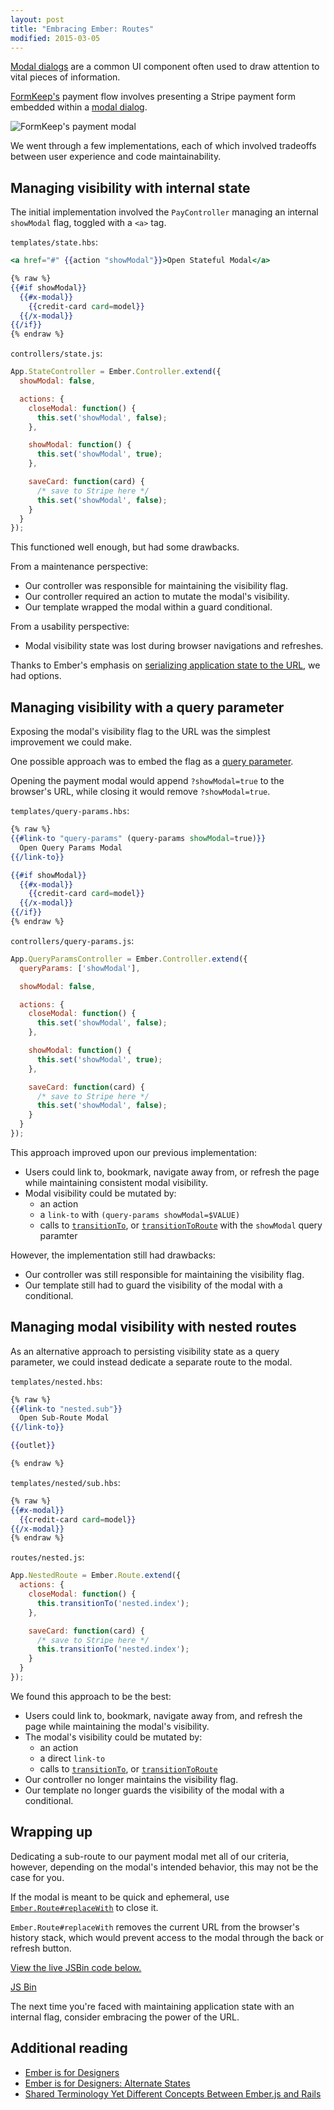 ```yaml
---
layout: post
title: "Embracing Ember: Routes"
modified: 2015-03-05
---
```


[Modal dialogs][modal] are a common UI component
often used to draw attention to
vital pieces of information.

[FormKeep's][formkeep] payment flow involves
presenting a Stripe payment form embedded within a [modal dialog][modal].

![FormKeep's payment
modal](https://images.thoughtbot.com/embracing-ember/formkeep-modal.png)

We went through a few implementations, each of which involved tradeoffs between
user experience and code maintainability.

[formkeep]: https://formkeep.com
[modal]: http://en.wikipedia.org/wiki/Modal_window

Managing visibility with internal state
---------------------------------------

The initial implementation involved the `PayController` managing
an internal `showModal` flag, toggled with a `<a>` tag.

`templates/state.hbs`:

```handlebars
<a href="#" {{action "showModal"}}>Open Stateful Modal</a>

{% raw %}
{{#if showModal}}
  {{#x-modal}}
    {{credit-card card=model}}
  {{/x-modal}}
{{/if}}
{% endraw %}
```

`controllers/state.js`:

```javascript
App.StateController = Ember.Controller.extend({
  showModal: false,

  actions: {
    closeModal: function() {
      this.set('showModal', false);
    },

    showModal: function() {
      this.set('showModal', true);
    },

    saveCard: function(card) {
      /* save to Stripe here */
      this.set('showModal', false);
    }
  }
});
```

This functioned well enough, but had some drawbacks.

From a maintenance perspective:

* Our controller was responsible for maintaining the visibility flag.
* Our controller required an action to mutate the modal's visibility.
* Our template wrapped the modal within a guard conditional.

From a usability perspective:

* Modal visibility state was lost during browser navigations and refreshes.

Thanks to Ember's emphasis on
[serializing application state to the URL][ember-url],
we had options.

[ember-url]: http://tomdale.net/2012/05/ember-routing/

Managing visibility with a query parameter
------------------------------------------

Exposing the modal's visibility flag to the URL was the simplest improvement we
could make.

One possible approach was to embed the flag as a [query
parameter][query-params].

Opening the payment modal would append `?showModal=true` to the browser's URL,
while closing it would remove `?showModal=true`.

[query-params]: http://emberjs.com/guides/routing/query-params/

`templates/query-params.hbs`:

```handlebars
{% raw %}
{{#link-to "query-params" (query-params showModal=true)}}
  Open Query Params Modal
{{/link-to}}

{{#if showModal}}
  {{#x-modal}}
    {{credit-card card=model}}
  {{/x-modal}}
{{/if}}
{% endraw %}
```

`controllers/query-params.js`:

```javascript
App.QueryParamsController = Ember.Controller.extend({
  queryParams: ['showModal'],

  showModal: false,

  actions: {
    closeModal: function() {
      this.set('showModal', false);
    },

    showModal: function() {
      this.set('showModal', true);
    },

    saveCard: function(card) {
      /* save to Stripe here */
      this.set('showModal', false);
    }
  }
});
```

This approach improved upon our previous implementation:

* Users could link to, bookmark, navigate away from, or refresh the page while
  maintaining consistent modal visibility.
* Modal visibility could be mutated by:
  * an action
  * a `link-to` with `(query-params showModal=$VALUE)`
  * calls to
    [`transitionTo`][transitionTo], or
    [`transitionToRoute`][transitionToRoute]
    with the `showModal` query paramter

However, the implementation still had drawbacks:

* Our controller was still responsible for maintaining the visibility flag.
* Our template still had to guard the visibility of the modal with a
  conditional.

Managing modal visibility with nested routes
--------------------------------------------

As an alternative approach to persisting visibility state as a query parameter,
we could instead dedicate a separate route to the modal.

`templates/nested.hbs`:

```handlebars
{% raw %}
{{#link-to "nested.sub"}}
  Open Sub-Route Modal
{{/link-to}}

{{outlet}}

{% endraw %}
```

`templates/nested/sub.hbs`:

```handlebars
{% raw %}
{{#x-modal}}
  {{credit-card card=model}}
{{/x-modal}}
{% endraw %}
```

`routes/nested.js`:

```javascript
App.NestedRoute = Ember.Route.extend({
  actions: {
    closeModal: function() {
      this.transitionTo('nested.index');
    },

    saveCard: function(card) {
      /* save to Stripe here */
      this.transitionTo('nested.index');
    }
  }
});
```

We found this approach to be the best:

* Users could link to, bookmark, navigate away from, and refresh the page while
  maintaining the modal's visibility.
* The modal's visibility could be mutated by:
  * an action
  * a direct `link-to`
  * calls to
    [`transitionTo`][transitionTo], or
    [`transitionToRoute`][transitionToRoute]
* Our controller no longer maintains the visibility flag.
* Our template no longer guards the visibility of the modal with a conditional.

Wrapping up
-----------

Dedicating a sub-route to our payment modal met all of our criteria, however,
depending on the modal's intended behavior, this may not be the case for you.

If the modal is meant to be quick and ephemeral,
use [`Ember.Route#replaceWith`][replaceWith] to close it.

`Ember.Route#replaceWith` removes the current URL from the browser's history
stack, which would prevent access to the modal through the back or refresh
button.

[transitionTo]: http://emberjs.com/api/classes/Ember.Controller.html#method_transitionToRoute
[transitionToRoute]: http://emberjs.com/api/classes/Ember.Route.html#method_transitionTo
[replaceWith]: http://emberjs.com/api/classes/Ember.Route.html#method_replaceWith

[View the live JSBin code below.][jsbin]

<a class="jsbin-embed" href="http://emberjs.jsbin.com/puyude/7/embed?html,js,output">JS Bin</a>
<script src="http://static.jsbin.com/js/embed.js"></script>

[jsbin]: http://emberjs.jsbin.com/puyude/7/edit?html,js,output

The next time you're faced with maintaining application state with an
internal flag, consider embracing the power of the URL.

Additional reading
------------------

* [Ember is for Designers](https://robots.thoughtbot.com/ember-is-for-designers)
* [Ember is for Designers: Alternate States](https://robots.thoughtbot.com/ember-for-designers-alternate-states)
* [Shared Terminology Yet Different Concepts Between Ember.js and Rails](https://robots.thoughtbot.com/shared-terminology-yet-different-concepts-between-emberjs-and-rails)
